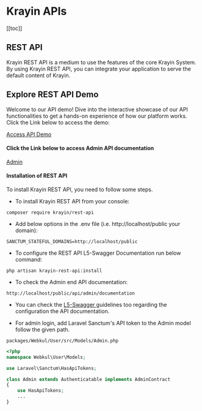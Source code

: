 # Krayin APIs

[[toc]]

## REST API

Krayin REST API is a medium to use the features of the core Krayin System. By using Krayin REST API, you can integrate your application to serve the default content of Krayin.

## Explore REST API Demo

Welcome to our API demo! Dive into the interactive showcase of our API functionalities to get a hands-on experience of how our platform works. Click the Link below to access the demo:

[Access API Demo](https://apidoc.krayincrm.com/api/documentation)

#### Click the Link below to access Admin API documentation 

[Admin](https://apidoc.krayincrm.com/admin/login)

#### Installation of REST API

To install Krayin REST API, you need to follow some steps.

- To install Krayin REST API from your console:

~~~
composer require krayin/rest-api
~~~

- Add below options in the .env file (i.e. http://localhost/public your domain):

~~~
SANCTUM_STATEFUL_DOMAINS=http://localhost/public
~~~

- To configure the REST API L5-Swagger Documentation run below command:

~~~
php artisan krayin-rest-api:install
~~~

- To check the Admin end API documentation:

~~~
http://localhost/public/api/admin/documentation
~~~

* You can check the <a href="https://github.com/DarkaOnLine/L5-Swagger"> L5-Swagger </a> guidelines too regarding the configuration the API documentation.

-  For admin login, add Laravel Sanctum's API token to the Admin model follow the given path.

~~~
packages/Webkul/User/src/Models/Admin.php
~~~

~~~php
<?php
namespace Webkul\User\Models;

use Laravel\Sanctum\HasApiTokens;

class Admin extends Authenticatable implements AdminContract
{
    use HasApiTokens;
    ...
}
~~~
